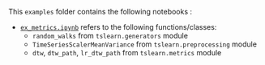 This `examples` folder contains the following notebooks :
* [`ex_metrics.ipynb`](ex_metrics.ipynb) refers to the following functions/classes:
  * `random_walks` from `tslearn.generators` module
  * `TimeSeriesScalerMeanVariance` from `tslearn.preprocessing` module
  * `dtw`, `dtw_path`, `lr_dtw_path` from `tslearn.metrics` module
